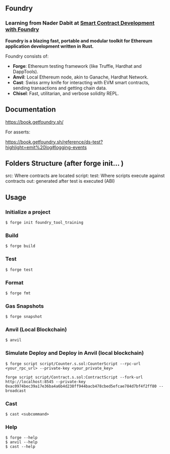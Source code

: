 ## Foundry

### Learning from Nader Dabit at [Smart Contract Development with Foundry](https://www.youtube.com/watch?v=uelA2U9TbgM&ab_channel=NaderDabit)

**Foundry is a blazing fast, portable and modular toolkit for Ethereum application development written in Rust.**

Foundry consists of:

-   **Forge**: Ethereum testing framework (like Truffle, Hardhat and DappTools).
-   **Anvil**: Local Ethereum node, akin to Ganache, Hardhat Network.
-   **Cast**: Swiss army knife for interacting with EVM smart contracts, sending transactions and getting chain data.
-   **Chisel**: Fast, utilitarian, and verbose solidity REPL.

## Documentation

https://book.getfoundry.sh/

For asserts:

https://book.getfoundry.sh/reference/ds-test?highlight=emit%20log#logging-events


## Folders Structure (after forge init... )

src: Where contracts are located
script:
test: Where scripts execute against contracts
out: generated after test is executed (ABI)

## Usage
### Initialize a project
```shell
$ forge init foundry_tool_training
```

### Build

```shell
$ forge build
```

### Test

```shell
$ forge test
```

### Format

```shell
$ forge fmt
```

### Gas Snapshots

```shell
$ forge snapshot
```

### Anvil (Local Blockchain)

```shell
$ anvil
```

### Simulate Deploy and Deploy in Anvil (local blockchain)

```shell
$ forge script script/Counter.s.sol:CounterScript --rpc-url <your_rpc_url> --private-key <your_private_key>
```
```shell Sample
forge script script/Contract.s.sol:ContractScript --fork-url http://localhost:8545 --private-key 0xac0974bec39a17e36ba4a6b4d238ff944bacb478cbed5efcae784d7bf4f2ff80 --broadcast
```
### Cast

```shell
$ cast <subcommand>
```

### Help

```shell
$ forge --help
$ anvil --help
$ cast --help
```
